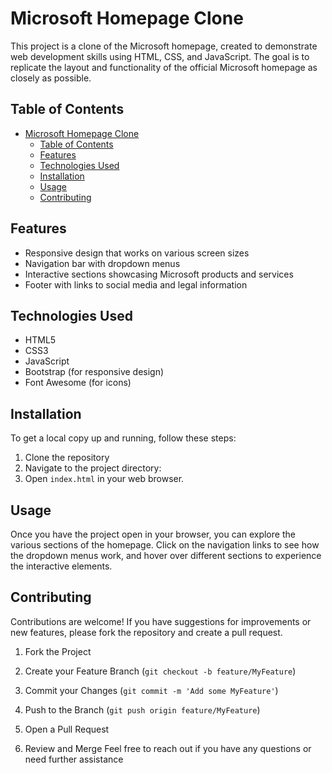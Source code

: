 # Microsoft Homepage Clone

This project is a clone of the Microsoft homepage, created to demonstrate web development skills using HTML, CSS, and JavaScript. The goal is to replicate the layout and functionality of the official Microsoft homepage as closely as possible.

## Table of Contents

- [Microsoft Homepage Clone](#microsoft-homepage-clone)
  - [Table of Contents](#table-of-contents)
  - [Features](#features)
  - [Technologies Used](#technologies-used)
  - [Installation](#installation)
  - [Usage](#usage)
  - [Contributing](#contributing)

## Features

- Responsive design that works on various screen sizes
- Navigation bar with dropdown menus
- Interactive sections showcasing Microsoft products and services
- Footer with links to social media and legal information

## Technologies Used

- HTML5
- CSS3
- JavaScript
- Bootstrap (for responsive design)
- Font Awesome (for icons)

## Installation

To get a local copy up and running, follow these steps:

1. Clone the repository
2. Navigate to the project directory:
3. Open `index.html` in your web browser.

## Usage

Once you have the project open in your browser, you can explore the various sections of the homepage. Click on the navigation links to see how the dropdown menus work, and hover over different sections to experience the interactive elements.

## Contributing

Contributions are welcome! If you have suggestions for improvements or new features, please fork the repository and create a pull request.

1. Fork the Project
2. Create your Feature Branch (`git checkout -b feature/MyFeature`)
3. Commit your Changes (`git commit -m 'Add some MyFeature'`)
4. Push to the Branch (`git push origin feature/MyFeature`)
5. Open a Pull Request

6. Review and Merge
Feel free to reach out if you have any questions or need further assistance
